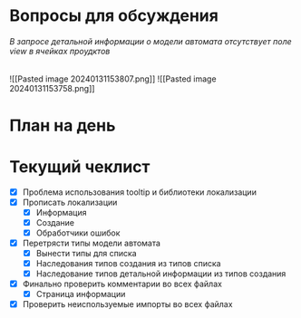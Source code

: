 # Вопросы для обсуждения
###### В запросе детальной информации о модели автомата отсутствует поле view в ячейках проудктов 
![[Pasted image 20240131153807.png]]
![[Pasted image 20240131153758.png]]
# План на день

# Текущий чеклист 
- [x] Проблема использования tooltip и библиотеки локализации
- [x] Прописать локализации
	- [x] Информация
	- [x] Создание
	- [x] Обработчики ошибок
- [x] Перетрясти типы модели автомата
	- [x] Вынести типы для списка
	- [x] Наследования типов создания из типов списка
	- [x] Наследование типов детальной информации из типов создания
- [x] Финально проверить комментарии во всех файлах
	- [x] Страница информации
- [x] Проверить неиспользуемые импорты во всех файлах
